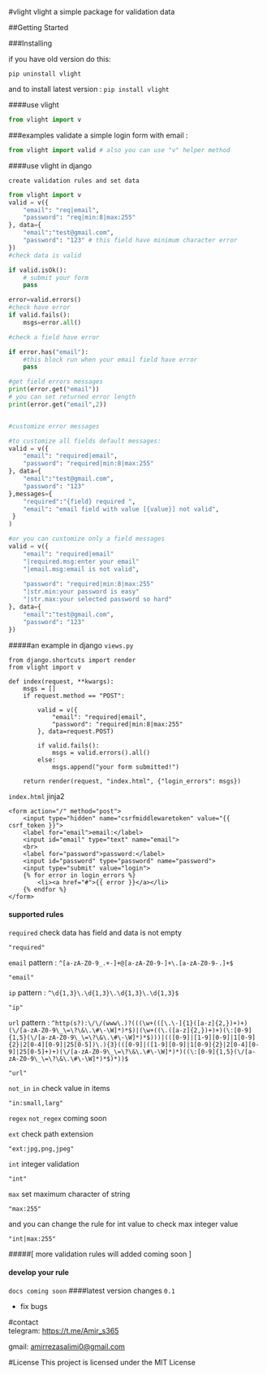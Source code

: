#vlight
vlight a simple package for validation data

##Getting Started

###Installing

if you have old version do this:

`pip uninstall vlight`

and to install latest version :
`pip install vlight`

####use vlight
```python
from vlight import v
```


###examples
validate a simple login form with email :

```python
from vlight import valid # also you can use "v" helper method
```
####use vlight in django

`create validation rules and set data`
```python
from vlight import v
valid = v({
    "email": "req|email",
    "password": "req|min:8|max:255"
}, data={
    "email":"test@gmail.com",
    "password": "123" # this field have minimum character error
})
#check data is valid

if valid.isOk():
    # submit your form
    pass

error=valid.errors()
#check have error
if valid.fails():
    msgs=error.all()

#check a field have error

if error.has("email"):
    #this block run when your email field have error
    pass

#get field errors messages
print(error.get("email"))
# you can set returned error length
print(error.get("email",2)) 


#customize error messages

#to customize all fields default messages:
valid = v({
    "email": "required|email",
    "password": "required|min:8|max:255"
}, data={
    "email":"test@gmail.com",
    "password": "123"
},messages={
    "required":"{field} required ",
    "email": "email field with value [{value}] not valid",
 }
)

#or you can customize only a field messages
valid = v({
    "email": "required|email"
    "|required.msg:enter your email"
    "|email.msg:email is not valid",
    
    "password": "required|min:8|max:255"
    "|str.min:your password is easy"
    "|str.max:your selected password so hard"
}, data={
    "email":"test@gmail.com",
    "password": "123"
})
```



 
#####an example in django
`views.py`
```
from django.shortcuts import render
from vlight import v

def index(request, **kwargs):
    msgs = []
    if request.method == "POST":
    
        valid = v({
            "email": "required|email",
            "password": "required|min:8|max:255"
        }, data=request.POST)
        
        if valid.fails():
            msgs = valid.errors().all()
        else:
            msgs.append("your form submitted!")
            
    return render(request, "index.html", {"login_errors": msgs}) 
```
`index.html`  jinja2
```
<form action="/" method="post">
    <input type="hidden" name="csrfmiddlewaretoken" value="{{ csrf_token }}">
    <label for="email">email:</label>
    <input id="email" type="text" name="email">
    <br>
    <label for="password">password:</label>
    <input id="password" type="password" name="password">
    <input type="submit" value="login">
    {% for error in login_errors %}
        <li><a href="#">{{ error }}</a></li>
    {% endfor %}
</form>
```

#### supported rules
`required` check data has field and data is not empty
```
"required"
```
`email`  pattern : `^[a-zA-Z0-9_.+-]+@[a-zA-Z0-9-]+\.[a-zA-Z0-9-.]+$`
```
"email"
```

`ip`  pattern : `^\d{1,3}\.\d{1,3}\.\d{1,3}\.\d{1,3}$`
```
"ip"
```

`url` pattern : `^http(s?):\/\/(www\.)?(((\w+(([\.\-]{1}([a-z]{2,})+)+)(\/[a-zA-Z0-9\_\=\?\&\.\#\-\W]*)*$)|(\w+((\.([a-z]{2,})+)+)(\:[0-9]{1,5}(\/[a-zA-Z0-9\_\=\?\&\.\#\-\W]*)*$)))|(([0-9]|[1-9][0-9]|1[0-9]{2}|2[0-4][0-9]|25[0-5])\.){3}(([0-9]|([1-9][0-9]|1[0-9]{2}|2[0-4][0-9]|25[0-5]+)+)(\/[a-zA-Z0-9\_\=\?\&\.\#\-\W]*)*)((\:[0-9]{1,5}(\/[a-zA-Z0-9\_\=\?\&\.\#\-\W]*)*$)*))$`
```
"url"
```

`not_in` `in` check value in items
```
"in:small,larg"
```



`regex`
`not_regex` coming soon


`ext` check path extension 
```
"ext:jpg,png,jpeg"
```

`int` integer validation
```
"int"
```
`max` set maximum character of string
```
"max:255"
```
and you can change the rule for int value to check max integer value
```
"int|max:255"
```





#####[ more validation rules will added coming soon ]




#### develop your rule
`docs coming soon`
####latest version changes
`0.1`
- fix bugs

#contact  
telegram: https://t.me/Amir_s365

gmail: amirrezasalimi0@gmail.com


#License
This project is licensed under the MIT License 